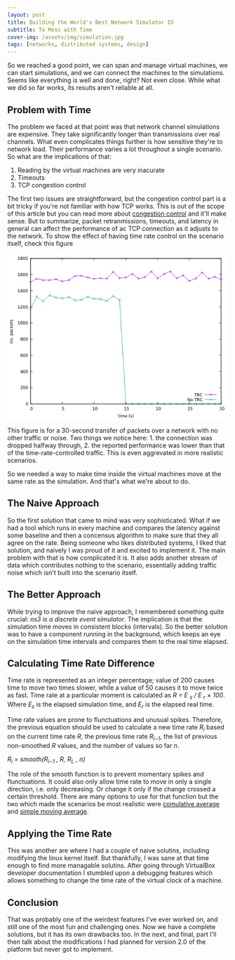 ```yaml
---
layout: post
title: Building the World's Best Network Simulator IV
subtitle: To Mess with Time
cover-img: /assets/img/simulation.jpg
tags: [networks, distributed systems, design]
---
```


So we reached a good point, we can span and manage virtual machines, we can start
simulations, and we can connect the machines to the simulations. Seems like
everything is well and done, right? Not even close. While what we did so far
works, its results aren't reliable at all.

## Problem with Time
The problem we faced at that point was that network channel simulations are
expensive. They take significantly longer than transmissions over real channels.
What even complicates things further is how sensitive they're to network load.
Their performance varies a lot throughout a single scenario. So what are the
implications of that:
1. Reading by the virtual machines are very inacurate
2. Timeouts
3. TCP congestion control

The first two issues are straightforward, but the congestion control part is a
bit tricky if you're not familiar with how TCP works. This is out of the scope of
this article but you can read more about [congestion control](https://en.wikipedia.org/wiki/TCP_congestion_control)
and it'll make sense. But to summarize, packet retranmissions, timeouts, and
latency in general can affect the performance of ac TCP connection as it adjusts
to the network. To show the effect of having time rate control on the scenario
itself, check this figure

![TRC vs non-TRC traffic](/assets/img/network-sim/trc-vs-notrc-packets.png)

This figure is for a 30-second transfer of packets over a network with no other
traffic or noise. Two things we notice here: 1. the connection was dropped halfway
through, 2. the reported performance was lower than that of the time-rate-controlled
traffic. This is even aggrevated in more realistic scenarios.

So we needed a way to make time inside the virtual machines move at the same rate
as the simulation. And that's what we're about to do.

## The Naive Approach
So the first solution that came to mind was very sophisticated. What if we had
a tool which runs in every machine and compares the latency against some baseline
and then a concensus algorithm to make sure that they all agree on the rate. Being
someone who likes distributed systems, I liked that solution, and naively I was
proud of it and excited to implement it. The main problem with that is how
complicated it is. It also adds another stream of data which contributes nothing
to the scenario, essentially adding traffic noise which isn't built into the
scenario itself.

## The Better Approach
While trying to improve the naive approach, I remembered something quite crucial:
*ns3 is a discrete event simulator*. The implication is that the simulation time
moves in consistent blocks (intervals). So the better solution was to have a
component running in the background, which keeps an eye on the simulation time
intervals and compares them to the real time elapsed.

## Calculating Time Rate Difference
Time rate is represented as an integer percentage; value of 200 causes time to
move two times slower, while a value of 50 causes it to move twice as fast. Time
rate at a particular moment is calculated as *R = E <sub>s</sub> / E <sub>r</sub> × 100*.
Where *E<sub>s</sub>* is the elapsed simulation time, and *E<sub>r</sub>* is the
elapsed real time.

Time rate values are prone to flunctuations and unusual spikes. Therefore, the
previous equation should be used to calculate a new time rate *R<sub>i</sub>*
based on the current time rate *R*, the previous time rate *R<sub>i−1</sub>*, the
list of previous non-smoothed *R* values, and the number of values so far *n*.

*R<sub>i</sub> = smooth(R<sub>i−1</sub> , R, R<sub>L</sub> , n)*

The role of the smooth function is to prevent momentary spikes and flunctuations.
It could also only allow time rate to move in only a single direction, i.e. only
decreasing. Or change it only if the change crossed a certain threshold. There
are many options to use for that function but the two which made the scenarios be
most realistic were [comulative average](https://en.wikipedia.org/wiki/Moving_average#Cumulative_moving_average)
and [simple moving average](https://en.wikipedia.org/wiki/Moving_average#Simple_moving_average).

## Applying the Time Rate
This was another are where I had a couple of naive solutins, including modifying
the linux kernel itself. But thankfully, I was sane at that time enough to find
more managable solutins. After going through VirtualBox developer documentation
I stumbled upon a debugging features which allows something to change the time
rate of the virtual clock of a machine.

## Conclusion
That was probably one of the weirdest features I've ever worked on, and still one
of the most fun and challenging ones. Now we have a complete solutions, but it has
its own drawbacks too. In the next, and final, part I'll then talk about the
modifications I had planned for version 2.0 of the platform but never got to
implement.
